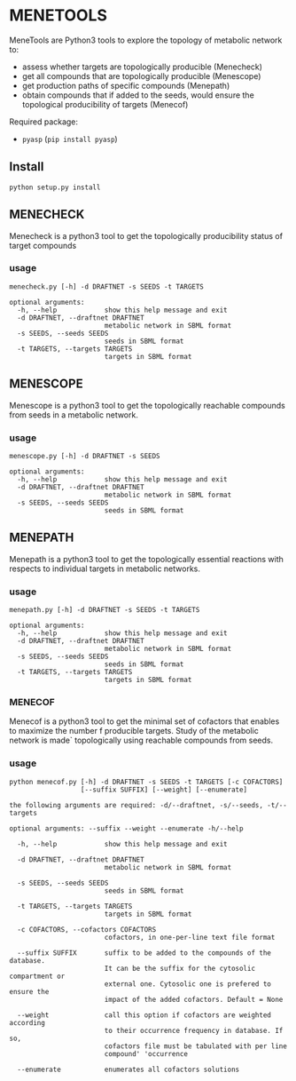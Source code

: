 # MENETOOLS

MeneTools are Python3 tools to explore the topology of metabolic network to:
* assess whether targets are topologically producible (Menecheck)
* get all compounds that are topologically producible (Menescope)
* get production paths of specific compounds (Menepath)
* obtain compounds that if added to the seeds, would ensure the topological producibility of targets (Menecof)

Required package:
* ``pyasp`` (``pip install pyasp``)

## Install

```
python setup.py install
```

## MENECHECK

Menecheck is a python3 tool to get the topologically producibility status of target compounds

### usage

```
menecheck.py [-h] -d DRAFTNET -s SEEDS -t TARGETS

optional arguments:
  -h, --help            show this help message and exit
  -d DRAFTNET, --draftnet DRAFTNET
                        metabolic network in SBML format
  -s SEEDS, --seeds SEEDS
                        seeds in SBML format
  -t TARGETS, --targets TARGETS
                        targets in SBML format
```

## MENESCOPE

Menescope is a python3 tool to get the topologically reachable compounds from
seeds in a metabolic network.

### usage

```
menescope.py [-h] -d DRAFTNET -s SEEDS

optional arguments:
  -h, --help            show this help message and exit
  -d DRAFTNET, --draftnet DRAFTNET
                        metabolic network in SBML format
  -s SEEDS, --seeds SEEDS
                        seeds in SBML format
```

## MENEPATH

Menepath is a python3 tool to get the topologically essential reactions with
respects to individual targets in metabolic networks.

### usage

```
menepath.py [-h] -d DRAFTNET -s SEEDS -t TARGETS

optional arguments:
  -h, --help            show this help message and exit
  -d DRAFTNET, --draftnet DRAFTNET
                        metabolic network in SBML format
  -s SEEDS, --seeds SEEDS
                        seeds in SBML format
  -t TARGETS, --targets TARGETS
                        targets in SBML format
```

### MENECOF

Menecof is a python3 tool to get the minimal set of cofactors that enables to
maximize the number f producible targets. Study of the metabolic network is made`
topologically using reachable compounds from seeds.

### usage

```
python menecof.py [-h] -d DRAFTNET -s SEEDS -t TARGETS [-c COFACTORS]
                  [--suffix SUFFIX] [--weight] [--enumerate]

the following arguments are required: -d/--draftnet, -s/--seeds, -t/--targets

optional arguments: --suffix --weight --enumerate -h/--help

  -h, --help            show this help message and exit

  -d DRAFTNET, --draftnet DRAFTNET
                        metabolic network in SBML format

  -s SEEDS, --seeds SEEDS
                        seeds in SBML format

  -t TARGETS, --targets TARGETS
                        targets in SBML format

  -c COFACTORS, --cofactors COFACTORS
                        cofactors, in one-per-line text file format

  --suffix SUFFIX       suffix to be added to the compounds of the database.
                        It can be the suffix for the cytosolic compartment or
                        external one. Cytosolic one is prefered to ensure the
                        impact of the added cofactors. Default = None

  --weight              call this option if cofactors are weighted according
                        to their occurrence frequency in database. If so,
                        cofactors file must be tabulated with per line
                        compound' 'occurrence

  --enumerate           enumerates all cofactors solutions
```
